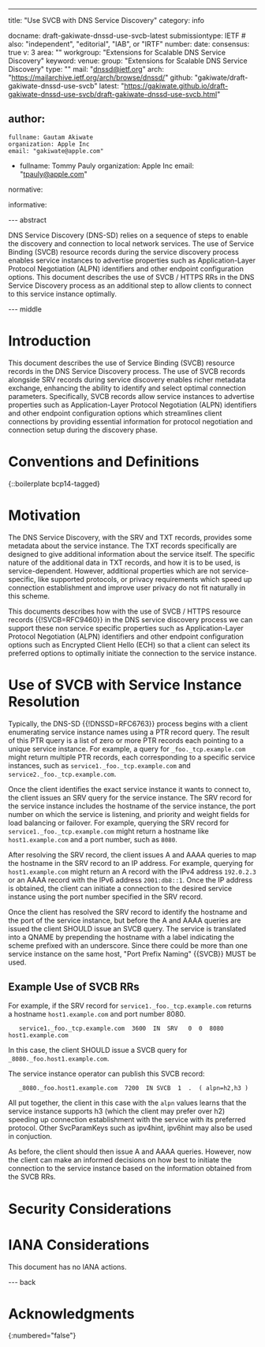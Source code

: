 ---
title: "Use SVCB with DNS Service Discovery"
category: info

docname: draft-gakiwate-dnssd-use-svcb-latest
submissiontype: IETF  # also: "independent", "editorial", "IAB", or "IRTF"
number:
date:
consensus: true
v: 3
area: ""
workgroup: "Extensions for Scalable DNS Service Discovery"
keyword:
venue:
  group: "Extensions for Scalable DNS Service Discovery"
  type: ""
  mail: "dnssd@ietf.org"
  arch: "https://mailarchive.ietf.org/arch/browse/dnssd/"
  github: "gakiwate/draft-gakiwate-dnssd-use-svcb"
  latest: "https://gakiwate.github.io/draft-gakiwate-dnssd-use-svcb/draft-gakiwate-dnssd-use-svcb.html"

author:
 -
    fullname: Gautam Akiwate
    organization: Apple Inc
    email: "gakiwate@apple.com"
 -
    fullname: Tommy Pauly
    organization: Apple Inc
    email: "tpauly@apple.com"

normative:

informative:

--- abstract

DNS Service Discovery (DNS-SD) relies on a sequence of steps to enable the
discovery and connection to local network services. The use of Service Binding
(SVCB) resource records during the service discovery process enables service
instances to advertise properties such as Application-Layer Protocol Negotiation
(ALPN) identifiers and other endpoint configuration options. This document
describes the use of SVCB / HTTPS RRs in the DNS Service Discovery process as an
additional step to allow clients to connect to this service instance optimally.

--- middle

# Introduction

This document describes the use of Service Binding (SVCB) resource records in
the DNS Service Discovery process. The use of SVCB records alongside SRV records
during service discovery enables richer metadata exchange, enhancing the ability
to identify and select optimal connection parameters.  Specifically, SVCB
records allow service instances to advertise properties such as
Application-Layer Protocol Negotiation (ALPN) identifiers and other endpoint
configuration options which streamlines client connections by providing
essential information for protocol negotiation and connection setup during the
discovery phase.

# Conventions and Definitions

{::boilerplate bcp14-tagged}

# Motivation

The DNS Service Discovery, with the SRV and TXT records, provides some metadata
about the service instance. The TXT records specifically are designed to give
additional information about the service itself. The specific nature of the
additional data in TXT records, and how it is to be used, is service-dependent.
However, additional properties which are not service-specific, like supported
protocols, or privacy requirements which speed up connection establishment and
improve user privacy do not fit naturally in this scheme.

This documents describes how with the use of SVCB / HTTPS resource records
{{!SVCB=RFC9460}} in the DNS service discovery process we can support these non
service specific properties such as Application-Layer Protocol Negotiation
(ALPN) identifiers and other endpoint configuration options such as Encrypted
Client Hello (ECH) so that a client can select its preferred options to
optimally initiate the connection to the service instance.

# Use of SVCB with Service Instance Resolution

Typically, the DNS-SD {{!DNSSD=RFC6763}} process begins with a client
enumerating service instance names using a PTR record query. The result of this
PTR query is a list of zero or more PTR records each pointing to a unique
service instance. For example, a query for `_foo._tcp.example.com` might return
multiple PTR records, each corresponding to a specific service instances, such
as `service1._foo._tcp.example.com` and `service2._foo._tcp.example.com`.

Once the client identifies the exact service instance it wants to connect to,
the client issues an SRV query for the service instance. The SRV record for the
service instance includes the hostname of the service instance, the port number
on which the service is listening, and priority and weight fields for load
balancing or failover. For example, querying the SRV record for
`service1._foo._tcp.example.com` might return a hostname like `host1.example.com`
and a port number, such as `8080`.

After resolving the SRV record, the client issues A and AAAA queries to map the
hostname in the SRV record to an IP address. For example, querying for
`host1.example.com` might return an A record with the IPv4 address `192.0.2.3` or an
AAAA record with the IPv6 address `2001:db8::1`. Once the IP address is obtained,
the client can initiate a connection to the desired service instance using the
port number specified in the SRV record.

Once the client has resolved the SRV record to identify the hostname and the port
of the service instance, but before the A and AAAA queries are issued the client
SHOULD issue an SVCB query. The service is translated into a QNAME by prepending
the hostname with a label indicating the scheme prefixed with an underscore.
Since there could be more than one service instance on the same host, "Port
Prefix Naming" {{SVCB}} MUST be used.

## Example Use of SVCB RRs

For example, if the SRV record for `service1._foo._tcp.example.com` returns a
hostname `host1.example.com` and port number 8080.

```
   service1._foo._tcp.example.com  3600  IN  SRV   0  0  8080  host1.example.com
```

In this case, the client SHOULD issue a SVCB query for `_8080._foo.host1.example.com`.

The service instance operator can publish this SVCB record:

```
   _8080._foo.host1.example.com  7200  IN SVCB  1  .  ( alpn=h2,h3 )
```

All put together, the client in this case with the `alpn` values learns that the
service instance supports h3 (which the client may prefer over h2) speeding
up connection establishment with the service with its preferred protocol. Other
SvcParamKeys such as ipv4hint, ipv6hint may also be used in conjuction.

As before, the client should then issue A and AAAA queries. However, now the
client can make an informed decisions on how best to initiate the connection to
the service instance based on the information obtained from the SVCB RRs.

# Security Considerations


# IANA Considerations

This document has no IANA actions.

--- back

# Acknowledgments

{:numbered="false"}
